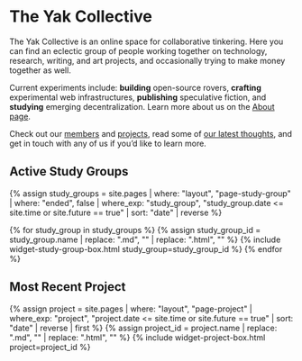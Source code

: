 ---
---
# The Yak Collective

The Yak Collective is an online space for collaborative tinkering. Here you can find an eclectic group of people working together on technology, research, writing, and art projects, and occasionally trying to make money together as well.

Current experiments include: **building** open-source rovers, **crafting** experimental web infrastructures, **publishing** speculative fiction, and **studying** emerging decentralization. Learn more about us on the [About page](/about.html).

Check out our [members](/members.html) and [projects](/projects.html), read some of [our latest thoughts](/writings.html), and get in touch with any of us if you’d like to learn more.

<!--

## Featured Yak

{% comment %}
	Pull in relevant member information from page properties.
{% endcomment %}
{% assign member_id = site.data.featured_yak.field_101_raw %}
{% assign member_url = "/members/" | append: member_id | append: ".html" %}
{% assign professional_name = site.data.featured_yak.field_97_raw | strip %}
{% assign tagline = site.data.featured_yak.field_41_raw | strip %}
{% assign currently = site.data.featured_yak.field_23_raw | strip %}
{% assign previously = site.data.featured_yak.field_42_raw | strip %}

{% comment %}
	Output featured yak info.
{% endcomment %}
<div class="mt3 mb3 flex items-top no-top-margin">
	<div class="w3 w4-l mr3 mr4-l h3-image">
		<a href="{{ member_url }}"><img class="w3 w4-l h3 h4-l br-100 ba image-border" src="/members/{{ member_id }}.webp" alt="{{ professional_name }}"></a>
	</div>

	<div class="no-bottom-margin">
		<h3>{{ professional_name }}</h3>

		{% if tagline != empty %}
			<small class="db"><p>{{ tagline }}</p></small>
		{% endif %}

		{% if currently != empty or previously != empty %}
    			{% if currently != empty %}
    				<small class="db"><b>Currently:</b> {{ currently }}</small>
    			{% endif %}
    			{% if previously != empty %}
    				<small class="db"><b>Previously:</b> {{ previously }}</small>
    			{% endif %}
		{% endif %}

        <small class="db"><p><a href="{{ member_url }}">Learn more&hellip;</a></p></small>
	</div>
</div>

-->

## Active Study Groups

{% assign study_groups = site.pages | where: "layout", "page-study-group"
                                    | where: "ended", false
                                    | where_exp: "study_group", "study_group.date <= site.time or site.future == true"
                                    | sort: "date"
                                    | reverse %}

{% for study_group in study_groups %}
    {% assign study_group_id = study_group.name | replace: ".md", "" | replace: ".html", "" %}
    {% include widget-study-group-box.html study_group=study_group_id %}
{% endfor %}

## Most Recent Project

{% assign project = site.pages | where: "layout", "page-project"
                               | where_exp: "project", "project.date <= site.time or site.future == true"
                               | sort: "date"
                               | reverse
                               | first %}
{% assign project_id = project.name | replace: ".md", "" | replace: ".html", "" %}
{% include widget-project-box.html project=project_id %}
